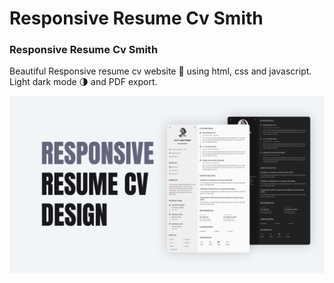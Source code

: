 # Responsive Resume Cv Smith

### Responsive Resume Cv Smith
Beautiful Responsive resume cv website 📄 using html, css and javascript. Light dark mode 🌗 and PDF export.

![Resume cv](/preview.png)
